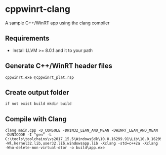 # cppwinrt-clang
A sample C++/WinRT app using the clang compiler

## Requirements
- Install LLVM >= 8.0.1 and it to your path

## Generate C++/WinRT header files
```
cppwinrt.exe @cppwinrt_plat.rsp
```

## Create output folder
```
if not exist build mkdir build
```

## Compile with Clang
```
clang main.cpp -D_CONSOLE -DWIN32_LEAN_AND_MEAN -DWINRT_LEAN_AND_MEAN -DUNICODE -I "gen" -L C:\tools\toolchains\vs2017_15.5\WindowsSdk\10.0.16299.91\Lib\10.0.16299.0\um\x64 -Wl,kernel32.lib,user32.lib,windowsapp.lib -Xclang -std=c++2a -Xclang -Wno-delete-non-virtual-dtor -o build\app.exe
```